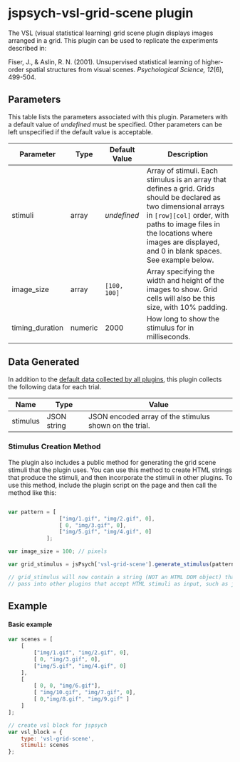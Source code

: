 # jspsych-vsl-grid-scene plugin

The VSL (visual statistical learning) grid scene plugin displays images arranged in a grid. This plugin can be used to replicate the experiments described in:

Fiser, J., & Aslin, R. N. (2001). Unsupervised statistical learning of higher-order spatial structures from visual scenes. *Psychological Science, 12*(6), 499-504.


## Parameters

This table lists the parameters associated with this plugin. Parameters with a default value of *undefined* must be specified. Other parameters can be left unspecified if the default value is acceptable.

Parameter | Type | Default Value | Description
----------|------|---------------|------------
stimuli | array | *undefined* | Array of stimuli. Each stimulus is an array that defines a grid. Grids should be declared as two dimensional arrays in `[row][col]` order, with paths to image files in the locations where images are displayed, and 0 in blank spaces. See example below.
image_size | array | `[100, 100]` | Array specifying the width and height of the images to show. Grid cells will also be this size, with 10% padding.
timing_duration | numeric | 2000 | How long to show the stimulus for in milliseconds. 

## Data Generated

In addition to the [default data collected by all plugins](overview#datacollectedbyplugins), this plugin collects the following data for each trial.

Name | Type | Value
-----|------|------
stimulus | JSON string | JSON encoded array of the stimulus shown on the trial.

### Stimulus Creation Method

The plugin also includes a public method for generating the grid scene stimuli that the plugin uses. You can use this method to create HTML strings that produce the stimuli, and then incorporate the stimuli in other plugins. To use this method, include the plugin script on the page and then call the method like this:

```javascript

var pattern = [
                ["img/1.gif", "img/2.gif", 0],
                [ 0, "img/3.gif", 0],
                ["img/5.gif", "img/4.gif", 0]
            ];

var image_size = 100; // pixels

var grid_stimulus = jsPsych['vsl-grid-scene'].generate_stimulus(pattern, image_size);

// grid_stimulus will now contain a string (NOT an HTML DOM object) that you can
// pass into other plugins that accept HTML stimuli as input, such as jspsych-categorize.

```

## Example

#### Basic example

```javascript
var scenes = [
    [
        ["img/1.gif", "img/2.gif", 0],
        [ 0, "img/3.gif", 0],
        ["img/5.gif", "img/4.gif", 0]
    ],
    [
        [ 0, 0, "img/6.gif"],
        [ "img/10.gif", "img/7.gif", 0],
        [ 0,"img/8.gif", "img/9.gif" ]
    ]
];

// create vsl block for jspsych
var vsl_block = {
    type: 'vsl-grid-scene',
    stimuli: scenes
};

```
